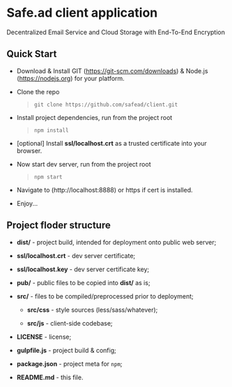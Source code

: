 Safe.ad client application
============

Decentralized Email Service and Cloud Storage with End-To-End Encryption

Quick Start
-----------

* Download & Install GIT (https://git-scm.com/downloads) & Node.js (https://nodejs.org) for your platform.

* Clone the repo
  > ```
  > git clone https://github.com/safead/client.git
  > ```

* Install project dependencies, run from the project root
  > ```
  > npm install
  > ```

* [optional] Install **ssl/localhost.crt** as a trusted certificate into your browser.

* Now start dev server, run from the project root
  > ```
  > npm start
  > ```

* Navigate to (http://localhost:8888) or https if cert is installed.

* Enjoy...

Project floder structure
------------------------

* **dist/** - project build, intended for deployment onto public web server;

* **ssl/localhost.crt** - dev server certificate;

* **ssl/localhost.key** - dev server certificate key;

* **pub/** - public files to be copied into **dist/** as is;

* **src/** - files to be compiled/preprocessed prior to deployment;

  * **src/css** - style sources (less/sass/whatever);

  * **src/js** - client-side codebase;

* **LICENSE** - license;

* **gulpfile.js** - project build & config;

* **package.json** - project meta for `npm`;

* **README.md** - this file.
